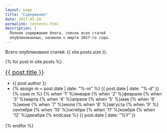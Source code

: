 ```yaml
---
layout: page
title: "Содержание"
date: 2017-03-24
permalink: contents.html
description: |
  Полное содержание блога, список всех статей
  опубликованных, начиная с марта 2017-го года.
---
```


Всего опубликовано статей: {{ site.posts.size }}.

{% for post in site.posts %}
  <div style="margin-bottom:1.2em">
    <a href="{{ post.url }}" class="title" style="font-size:1.4em">
      <span itemprop="name headline mainEntityOfPage">{{ post.title }}</span>
    </a>
    <br/>
    <ul class="inline subline">
      <li>
        {{ post.author }}
      </li>
      <li>
        <time itemprop="datePublished dateModified" datetime="{{ post.date | date_to_xmlschema }}">
          {% assign m = post.date | date: "%-m" %}
          {{ post.date | date: "%-d" }}
          {% case m %}
            {% when '1' %}января
            {% when '2' %}февраля
            {% when '3' %}марта
            {% when '4' %}апреля
            {% when '5' %}мая
            {% when '6' %}июня
            {% when '7' %}июля
            {% when '8' %}августа
            {% when '9' %}сентября
            {% when '10' %}октября
            {% when '11' %}ноября
            {% when '12' %}декабря
          {% endcase %}
          {{ post.date | date: "%Y" }}
        </time>
      </li>
      <!--
      <li>
        <a href="{{ site.url }}{{ post.url }}#disqus_thread" itemprop="discussionUrl">комментарии</a>
      </li>
      -->
    </ul>
  </div>
{% endfor %}

